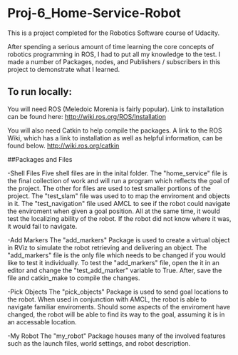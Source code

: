# Proj-6_Home-Service-Robot

This is a project completed for the Robotics Software course of Udacity.

After spending a serious amount of time learning the core concepts of robotics programming in ROS, I had to put all my knowledge to the test.
I made a number of Packages, nodes, and Publishers / subscribers in this project to demonstrate what I learned. 

## To run locally:
You will need ROS (Meledoic Morenia is fairly popular).
Link to installation can be found here: http://wiki.ros.org/ROS/Installation

You will also need Catkin to help compile the packages.
A link to the ROS Wiki, which has a link to installation as well as helpful information, can be found below.
http://wiki.ros.org/catkin

##Packages and Files

-Shell Files
 Five shell files are in the inital folder. 
 The "home_service" file is the final collection of work and will run a program which reflects the goal of the project.
 The other for files are used to test smaller portions of the project.
 The "test_slam" file was used to to map the enviroment and objects in it.
 The "test_navigation" file used AMCL to see if the robot could navigate the enviroment when given a goal position.
 All at the same time, it would test the localizing ability of the robot. If the robot did not know where it was, it would fail to navigate.
 
 
-Add Markers
 The "add_markers" Package is used to create a virtual object in RViz to simulate the robot retrieving and delivering an object.
 The "add_markers" file is the only file which needs to be changed if you would like to test it individually. 
 To test the "add_markers" file, open the it in an editor and change the "test_add_marker" variable to True.
 After, save the file and catkin_make to compile the changes.
 
-Pick Objects
 The "pick_objects" Package is used to send goal locations to the robot.
 When used in conjunction with AMCL, the robot is able to navigate familiar enviroments.
 Should some aspects of the enviroment have changed, the robot will be able to find its way to the goal, assuming it is in an accessable location.
 
-My Robot
 The "my_robot" Package houses many of the involved features such as the launch files, world settings, and robot description.
 
